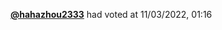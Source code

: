  <a href=https://github.com/hahazhou2333><strong>@hahazhou2333</strong></a>  had voted  at 11/03/2022, 01:16 
